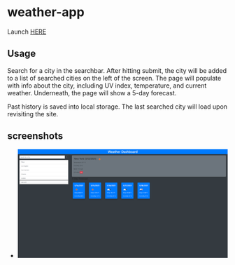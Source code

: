 # weather-app

Launch [HERE](https://xxelegyxx.github.io/weather-app/)

## Usage

Search for a city in the searchbar. After hitting submit, the city will be added to a list of searched cities on the left of the screen. The page will populate with info about the city, including UV index, temperature, and current weather. Underneath, the page will show a 5-day forecast.

Past history is saved into local storage. The last searched city will load upon revisiting the site. 

## screenshots

 - ![image](https://github.com/xxelegyxx/weather-app/blob/main/Screenshot%20(40).png)
